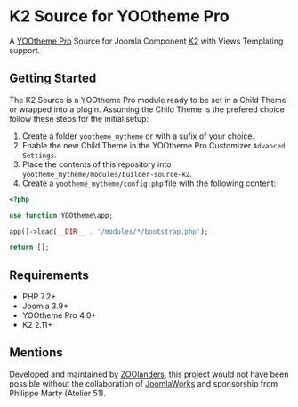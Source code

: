 # K2 Source for YOOtheme Pro

A [YOOtheme Pro](https://yootheme.com/page-builder) Source for Joomla Component [K2](https://github.com/getk2/k2) with Views Templating support.

## Getting Started

The K2 Source is a YOOtheme Pro module ready to be set in a Child Theme or wrapped into a plugin. Assuming the Child Theme is the prefered choice follow these steps for the initial setup:

1. Create a folder `yootheme_mytheme` or with a sufix of your choice.
1. Enable the new Child Theme in the YOOtheme Pro Customizer `Advanced Settings`.
1. Place the contents of this repository into `yootheme_mytheme/modules/builder-source-k2`.
1. Create a `yootheme_mytheme/config.php` file with the following content:

```php
<?php

use function YOOtheme\app;

app()->load(__DIR__ . '/modules/*/bootstrap.php');

return [];
```

## Requirements

- PHP 7.2+
- Joomla 3.9+
- YOOtheme Pro 4.0+
- K2 2.11+

## Mentions

Developed and maintained by [ZOOlanders](https://www.zoolanders.com), this project would not have been possible without the collaboration of [JoomlaWorks](https://www.joomlaworks.net) and sponsorship from Philippe Marty (Atelier 51).
